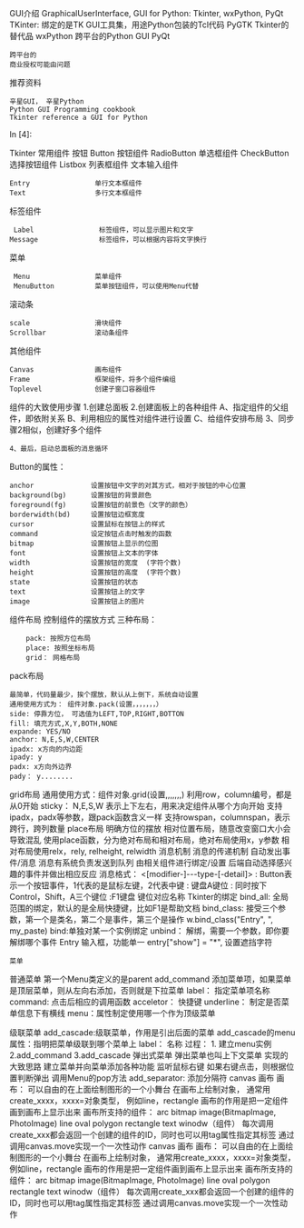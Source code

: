 GUI介绍
GraphicalUserInterface,
GUI for Python: Tkinter, wxPython, PyQt
TKinter:
    绑定的是TK GUI工具集，用途Python包装的Tcl代码
PyGTK
    Tkinter的替代品
wxPython
    跨平台的Python GUI
PyQt

    跨平台的
    商业授权可能由问题
推荐资料

    辛星GUI， 辛星Python
    Python GUI Programming cookbook
    Tkinter reference a GUI for Python
In [4]:

Tkinter 常用组件
按钮
    Button                按钮组件
    RadioButton           单选框组件
    CheckButton           选择按钮组件
    Listbox               列表框组件
文本输入组件

    Entry                单行文本框组件
    Text                 多行文本框组件
标签组件

     Label                标签组件，可以显示图片和文字
    Message               标签组件，可以根据内容将文字换行
菜单

     Menu                菜单组件
     MenuButton          菜单按钮组件，可以使用Menu代替
滚动条

    scale                滑块组件
    Scrollbar            滚动条组件
其他组件

    Canvas               画布组件
    Frame                框架组件，将多个组件编组
    Toplevel             创建子窗口容器组件
组件的大致使用步骤
    1.创建总面板
    2.创建面板上的各种组件
        A、指定组件的父组件，即依附关系
        B、利用相应的属性对组件进行设置
        C、给组件安排布局
    3、同步骤2相似，创建好多个组件

    4、最后，启动总面板的消息循环


Button的属性：

    anchor 				设置按钮中文字的对其方式，相对于按钮的中心位置
    background(bg) 		设置按钮的背景颜色
    foreground(fg)		设置按钮的前景色（文字的颜色）
    borderwidth(bd)		设置按钮边框宽度
    cursor				设置鼠标在按钮上的样式
    command				设定按钮点击时触发的函数
    bitmap				设置按钮上显示的位图
    font				设置按钮上文本的字体
    width				设置按钮的宽度  (字符个数)
    height				设置按钮的高度  (字符个数)
    state				设置按钮的状态
    text				设置按钮上的文字
    image				设置按钮上的图片

组件布局
    控制组件的摆放方式
    三种布局：

        pack: 按照方位布局
        place: 按照坐标布局
        grid： 网格布局
pack布局

    最简单，代码量最少，挨个摆放，默认从上倒下，系统自动设置
    通用使用方式为： 组件对象.pack(设置，，，，，，，）
    side: 停靠方位， 可选值为LEFT,TOP,RIGHT,BOTTON
    fill: 填充方式,X,Y,BOTH,NONE
    expande: YES/NO
    anchor: N,E,S,W,CENTER
    ipadx: x方向的内边距
    ipady: y
    padx: x方向外边界
    pady： y........

grid布局
    通用使用方式：组件对象.grid(设置,,,,,,,)
    利用row，column编号，都是从0开始
    sticky： N,E,S,W 表示上下左右，用来决定组件从哪个方向开始
    支持ipadx，padx等参数，跟pack函数含义一样
    支持rowspan，columnspan，表示跨行，跨列数量
place布局
    明确方位的摆放
    相对位置布局，随意改变窗口大小会导致混乱
    使用place函数，分为绝对布局和相对布局，绝对布局使用x，y参数
    相对布局使用relx，rely, relheight, relwidth
消息机制
消息的传递机制
    自动发出事件/消息
    消息有系统负责发送到队列
    由相关组件进行绑定/设置
    后端自动选择感兴趣的事件并做出相应反应
消息格式：
    <[modifier-]---type-[-detail]>
    : Button表示一个按钮事件，1代表的是鼠标左键，2代表中键
    : 键盘A键位
    : 同时按下Control，Shift，A三个键位
    :F1键盘
    键位对应名称
Tkinter的绑定
    bind_all: 全局范围的绑定，默认的是全局快捷键，比如F1是帮助文档
    bind_class: 接受三个参数，第一个是类名，第二个是事件，第三个是操作
        w.bind_class("Entry", ", my_paste)
    bind:单独对某一个实例绑定
    unbind： 解绑，需要一个参数，即你要解绑哪个事件
Entry
    输入框，功能单一
    entry["show"] = "*", 设置遮挡字符

    菜单
  普通菜单
    第一个Menu类定义的是parent
    add_command 添加菜单项，如果菜单是顶层菜单，则从左向右添加，否则就是下拉菜单
        label： 指定菜单项名称
        command: 点击后相应的调用函数
        acceletor： 快捷键
        underline： 制定是否菜单信息下有横线
        menu：属性制定使用哪一个作为顶级菜单

级联菜单
    add_cascade:级联菜单，作用是引出后面的菜单
    add_cascade的menu属性：指明把菜单级联到哪个菜单上
    label： 名称
    过程：
       1. 建立menu实例
       2.add_command
       3.add_cascade
弹出式菜单
    弹出菜单也叫上下文菜单
    实现的大致思路
        建立菜单并向菜单添加各种功能
        监听鼠标右键
        如果右键点击，则根据位置判断弹出
        调用Menu的pop方法
add_separator: 添加分隔符
canvas 画布
    画布： 可以自由的在上面绘制图形的一个小舞台
    在画布上绘制对象， 通常用create_xxxx，xxxx=对象类型， 例如line，rectangle
    画布的作用是把一定组件画到画布上显示出来
    画布所支持的组件：
        arc
        bitmap
        image(BitmapImage, PhotoImage)
        line
        oval
        polygon
        rectangle
        text
        winodw（组件）
    每次调用create_xxx都会返回一个创建的组件的ID，同时也可以用tag属性指定其标签
    通过调用canvas.move实现一个一次性动作
canvas 画布
    画布： 可以自由的在上面绘制图形的一个小舞台
    在画布上绘制对象， 通常用create_xxxx，xxxx=对象类型， 例如line，rectangle
    画布的作用是把一定组件画到画布上显示出来
    画布所支持的组件：
        arc
        bitmap
        image(BitmapImage, PhotoImage)
        line
        oval
        polygon
        rectangle
        text
        winodw（组件）
    每次调用create_xxx都会返回一个创建的组件的ID，同时也可以用tag属性指定其标签
    通过调用canvas.move实现一个一次性动作

